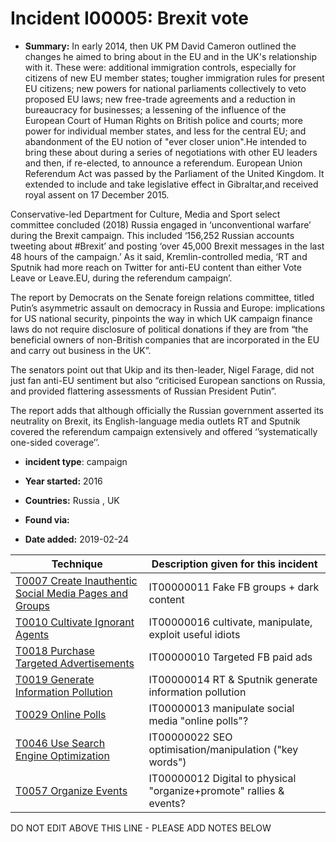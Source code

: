 # Incident I00005: Brexit vote

* **Summary:** In early 2014, then UK PM David Cameron outlined the changes he aimed to bring about in the EU and in the UK's relationship with it. These were: additional immigration controls, especially for citizens of new EU member states; tougher immigration rules for present EU citizens; new powers for national parliaments collectively to veto proposed EU laws; new free-trade agreements and a reduction in bureaucracy for businesses; a lessening of the influence of the European Court of Human Rights on British police and courts; more power for individual member states, and less for the central EU; and abandonment of the EU notion of "ever closer union".He intended to bring these about during a series of negotiations with other EU leaders and then, if re-elected, to announce a referendum.
European Union Referendum Act was passed by the Parliament of the United Kingdom. It extended to include and take legislative effect in Gibraltar,and received royal assent on 17 December 2015.

Conservative-led Department for Culture, Media and Sport select committee concluded (2018) Russia engaged in ‘unconventional warfare’ during the Brexit campaign. This included ‘156,252 Russian accounts tweeting about #Brexit’ and posting ‘over 45,000 Brexit messages in the last 48 hours of the campaign.’ As it said, Kremlin-controlled media, ‘RT and Sputnik had more reach on Twitter for anti-EU content than either Vote Leave or Leave.EU, during the referendum campaign’.

The report by Democrats on the Senate foreign relations committee, titled Putin’s asymmetric assault on democracy in Russia and Europe: implications for US national security, pinpoints the way in which UK campaign finance laws do not require disclosure of political donations if they are from “the beneficial owners of non-British companies that are incorporated in the EU and carry out business in the UK”.

The senators point out that Ukip and its then-leader, Nigel Farage, did not just fan anti-EU sentiment but also “criticised European sanctions on Russia, and provided flattering assessments of Russian President Putin”.

The report adds that although officially the Russian government asserted its neutrality on Brexit, its English-language media outlets RT and Sputnik covered the referendum campaign extensively and offered ‘’systematically one-sided coverage’’.

* **incident type**: campaign

* **Year started:** 2016

* **Countries:** Russia , UK

* **Found via:** 

* **Date added:** 2019-02-24
 

| Technique | Description given for this incident |
| --------- | ------------------------- |
| [T0007 Create Inauthentic Social Media Pages and Groups](../../generated_pages/techniques/T0007.md) | IT00000011 Fake FB groups + dark content |
| [T0010 Cultivate Ignorant Agents](../../generated_pages/techniques/T0010.md) | IT00000016 cultivate, manipulate, exploit useful idiots |
| [T0018 Purchase Targeted Advertisements](../../generated_pages/techniques/T0018.md) | IT00000010 Targeted FB paid ads |
| [T0019 Generate Information Pollution](../../generated_pages/techniques/T0019.md) | IT00000014 RT & Sputnik generate information pollution |
| [T0029 Online Polls](../../generated_pages/techniques/T0029.md) | IT00000013 manipulate social media "online polls"?  |
| [T0046 Use Search Engine Optimization](../../generated_pages/techniques/T0046.md) | IT00000022 SEO optimisation/manipulation ("key words") |
| [T0057 Organize Events](../../generated_pages/techniques/T0057.md) | IT00000012 Digital to physical "organize+promote" rallies & events? |


DO NOT EDIT ABOVE THIS LINE - PLEASE ADD NOTES BELOW